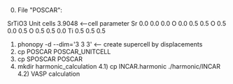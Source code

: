 0) File "POSCAR":

SrTiO3 Unit cells
3.9048       <--cell parameter
Sr 0.0 0.0 0.0
O 0.0 0.5 0.5
O 0.5 0.0 0.5
O 0.5 0.5 0.0
Ti 0.5 0.5 0.5

1) phonopy -d --dim='3 3 3'   <-- create supercell by displacements
2) cp POSCAR POSCAR_UNITCELL
3) cp SPOSCAR POSCAR
4) mkdir harmonic_calculation
4.1) cp INCAR.harmonic ./harmonic/INCAR
4.2) VASP calculation
